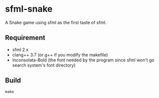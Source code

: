 # sfml-snake

A Snake game using sfml as the first taste of sfml.

## Requirement

* sfml 2.x
* clang++ 3.7 (or g++ if you modify the makefile)
* Inconsolata-Bold (the font needed by the program
	since sfml won't go search system's font directory)

## Build

```
make
```
